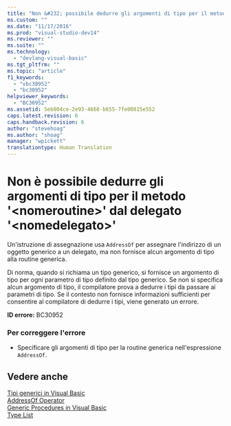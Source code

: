 ```yaml
---
title: "Non &#232; possibile dedurre gli argomenti di tipo per il metodo &#39;&lt;nomeroutine&gt;&#39; dal delegato &#39;&lt;nomedelegato&gt;&#39; | Microsoft Docs"
ms.custom: ""
ms.date: "11/17/2016"
ms.prod: "visual-studio-dev14"
ms.reviewer: ""
ms.suite: ""
ms.technology: 
  - "devlang-visual-basic"
ms.tgt_pltfrm: ""
ms.topic: "article"
f1_keywords: 
  - "vbc30952"
  - "bc30952"
helpviewer_keywords: 
  - "BC30952"
ms.assetid: 5eb804ce-2e93-4668-b655-7fe00815e552
caps.latest.revision: 6
caps.handback.revision: 6
author: "stevehoag"
ms.author: "shoag"
manager: "wpickett"
translationtype: Human Translation
---
```

# Non &#232; possibile dedurre gli argomenti di tipo per il metodo &#39;&lt;nomeroutine&gt;&#39; dal delegato &#39;&lt;nomedelegato&gt;&#39;
Un'istruzione di assegnazione usa `AddressOf` per assegnare l'indirizzo di un oggetto generico a un delegato, ma non fornisce alcun argomento di tipo alla routine generica.  
  
 Di norma, quando si richiama un tipo generico, si fornisce un argomento di tipo per ogni parametro di tipo definito dal tipo generico. Se non si specifica alcun argomento di tipo, il compilatore prova a dedurre i tipi da passare ai parametri di tipo. Se il contesto non fornisce informazioni sufficienti per consentire al compilatore di dedurre i tipi, viene generato un errore.  
  
 **ID errore:** BC30952  
  
### Per correggere l'errore  
  
-   Specificare gli argomenti di tipo per la routine generica nell'espressione `AddressOf`.  
  
## Vedere anche  
 [Tipi generici in Visual Basic](../../visual-basic/programming-guide/language-features/data-types/generic-types.md)   
 [AddressOf Operator](../../visual-basic/language-reference/operators/addressof-operator.md)   
 [Generic Procedures in Visual Basic](../../visual-basic/programming-guide/language-features/data-types/generic-procedures.md)   
 [Type List](../../visual-basic/language-reference/statements/type-list.md)